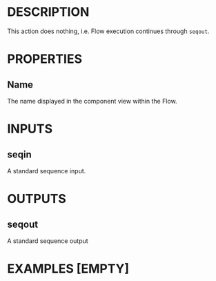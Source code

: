 # DESCRIPTION

This action does nothing, i.e. Flow execution continues through `seqout`.

# PROPERTIES

## Name

The name displayed in the component view within the Flow.

# INPUTS

## seqin

A standard sequence input.

# OUTPUTS

## seqout

A standard sequence output

# EXAMPLES [EMPTY]
